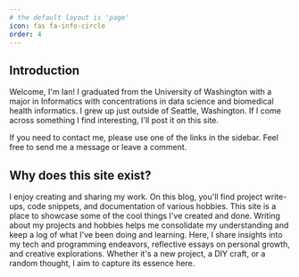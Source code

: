 ```yaml
---
# the default layout is 'page'
icon: fas fa-info-circle
order: 4
---
```


## Introduction
Welcome, I'm Ian! I graduated from the University of Washington with a major in Informatics with concentrations in data science and biomedical health informatics. I grew up just outside of Seattle, Washington. If I come across something I find interesting, I'll post it on this site.

If you need to contact me, please use one of the links in the sidebar. Feel free to send me a message or leave a comment.

## Why does this site exist?
I enjoy creating and sharing my work. On this blog, you'll find project write-ups, code snippets, and documentation of various hobbies. This site is a place to showcase some of the cool things I've created and done. Writing about my projects and hobbies helps me consolidate my understanding and keep a log of what I've been doing and learning. Here, I share insights into my tech and programming endeavors, reflective essays on personal growth, and creative explorations. Whether it's a new project, a DIY craft, or a random thought, I aim to capture its essence here.


